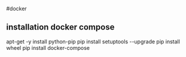 #docker





## installation docker compose
apt-get -y install python-pip
pip install setuptools --upgrade
pip install wheel
pip install docker-compose

